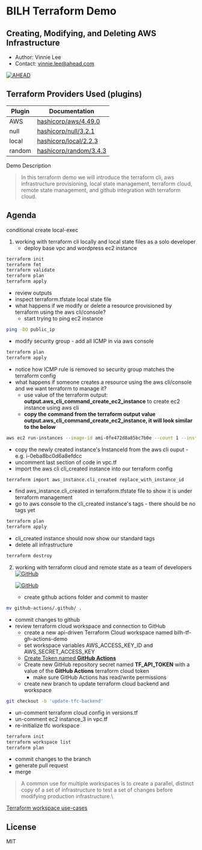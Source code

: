 # BILH Terraform Demo
## Creating, Modifying, and Deleting AWS Infrastructure
- Author: Vinnie Lee
- Contact: vinnie.lee@ahead.com

[![AHEAD](https://public-bucket-general.s3.amazonaws.com/AHEAD-logo-bluebackground-90x19px.png)](https://ahead.com)

## Terraform Providers Used (plugins)

| Plugin | Documentation |
| ------ | ------ |
| AWS | [hashicorp/aws/4.49.0][pvdaws] |
| null | [hashicorp/null/3.2.1][pvdnul] |
| local | [hashicorp/local/2.2.3][pvdlcl] |
| random | [hashicorp/random/3.4.3][pvdrnd] |

Demo Description

> In this terraform demo we will introduce the terraform cli, aws infrastructure provisioning,
> local state management, terraform cloud, remote state management, and github integration with
> terraform cloud.

## Agenda

conditional create
local-exec

1. working with terraform cli locally and local state files as a solo developer
   * deploy base vpc and wordpress ec2 instance
```sh
terraform init
terraform fmt
terraform validate
terraform plan
terraform apply
```
   * review outputs
   * inspect terraform.tfstate local state file
   * what happens if we modify or delete a resource provisioned by terraform using the aws cli/console?
      * start trying to ping ec2 instance
```sh
ping -DO public_ip
```
   * modify security group - add all ICMP in via aws console
```sh
terraform plan
terraform apply
```
   * notice how ICMP rule is removed so security group matches the terraform config
   * what happens if someone creates a resource using the aws cli/console and we want terraform to manage it?
      * use value of the terraform output: **output.aws_cli_command_create_ec2_instance** to create ec2 instance using aws cli
      * **copy the command from the terraform output value output.aws_cli_command_create_ec2_instance, it will look similar to the below**
```sh
aws ec2 run-instances --image-id ami-0fe472d8a85bc7b0e --count 1 --instance-type t2.micro --key-name bilh-aws-demo-master-key --security-group-ids sg-0349a357ce3af89c1 --subnet-id subnet-0872df4f05d481829 --no-associate-public-ip-address --profile iamadmin-bilh-tf
```
   * copy the newly created instance's InstanceId from the aws cli ouput - e.g. i-0eba8bc0d6a8efdcc
   * uncomment last section of code in vpc.tf
   * import the aws cli cli_created instance into our terraform config
```sh
terraform import aws_instance.cli_created replace_with_instance_id
```
   * find aws_instance.cli_created in terraform.tfstate file to show it is under terraform management
   * go to aws console to the cli_created instance's tags - there should be no tags yet
```sh
terraform plan
terraform apply
```
   * cli_created instance should now show our standard tags
   * delete all infrastructure
```sh
terraform destroy
```
2. working with terraform cloud and remote state as a team of developers
[![GitHub](https://content.hashicorp.com/api/assets?product=tutorials&version=main&asset=public%2Fimg%2Fterraform%2Fautomation%2Ftfc-gh-actions-workflow.png)](https://developer.hashicorp.com/terraform/tutorials/automation/github-actions)
   
   [![GitHub](https://content.hashicorp.com/api/assets?product=tutorials&version=main&asset=public%2Fimg%2Fterraform%2Fautomation%2Fpr-master-gh-actions-workflow.png)]((https://developer.hashicorp.com/terraform/tutorials/automation/github-actions))
   * create github actions folder and commit to master
```sh
mv github-actions/.github/ .
```
   * commit changes to github
   * review terraform cloud workspace and connection to GitHub
      * create a new api-driven Terraform Cloud workspace named bilh-tf-gh-actions-demo
      * set workspace variables AWS_ACCESS_KEY_ID and AWS_SECRET_ACCESS_KEY
      * [Create Token named **GitHub Actions**][tfghat]
      * Create new GitHub repository secret named **TF_API_TOKEN** with a value of the **GitHub Actions** terraform cloud token
         * make sure GitHub Actions has read/write permissions
      * create new branch to update terraform cloud backend and workspace
```sh
git checkout -b 'update-tfc-backend'
```
   * un-comment terraform cloud config in versions.tf
   * un-comment ec2 instance_3 in vpc.tf
   * re-initialize tfc workspace
```sh
terraform init
terraform workspace list
terraform plan
```
   * commit changes to the branch
   * generate pull request
   * merge



> A common use for multiple workspaces is to create a parallel, distinct copy of a set of infrastructure to test a set of changes before modifying production infrastructure.\

[Terraform workspace use-cases][tfwsuc]

## License

MIT

[//]: # (These are reference links used in the body of this note and get stripped out when the markdown processor does its job. There is no need to format nicely because it shouldn't be seen. Thanks SO - http://stackoverflow.com/questions/4823468/store-comments-in-markdown-syntax)

   [pvdaws]: <https://registry.terraform.io/providers/hashicorp/aws/4.49.0>
   [pvdnul]: <https://registry.terraform.io/providers/hashicorp/null/3.2.1>
   [pvdlcl]: <https://registry.terraform.io/providers/hashicorp/local/2.2.3>
   [pvdrnd]: <https://registry.terraform.io/providers/hashicorp/random/3.4.3>
   [tfwsuc]: <https://developer.hashicorp.com/terraform/cli/workspaces#use-cases>
   [tfghat]: <https://app.terraform.io/app/settings/tokens?product_intent=terraform&utm_source=learn>